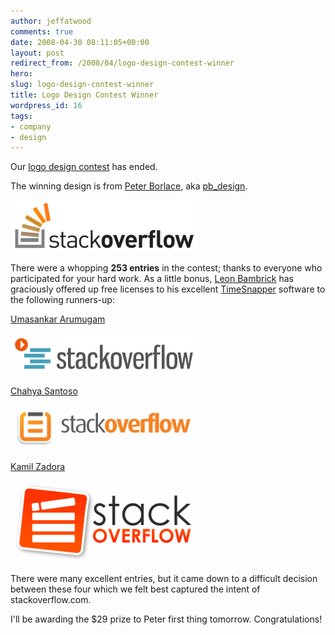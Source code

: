 ```yaml
---
author: jeffatwood
comments: true
date: 2008-04-30 08:11:05+00:00
layout: post
redirect_from: /2008/04/logo-design-contest-winner
hero: 
slug: logo-design-contest-winner
title: Logo Design Contest Winner
wordpress_id: 16
tags:
- company
- design
---
```



Our [logo design contest](http://blog.stackoverflow.com/index.php/2008/04/logo-design-contest/) has ended.



The winning design is from [Peter Borlace](http://web.mac.com/peteborlace/pbdesignsolutions/welcome.html), aka [pb_design](http://99designs.com/users/241303).



![winning stackoverflow.com logo](/images/wordpress/stackoverflow-logo-300.png)



There were a whopping **253 entries** in the contest; thanks to everyone who participated for your hard work. As a little bonus, [Leon Bambrick](http://secretgeek.net/) has graciously offered up free licenses to his excellent [TimeSnapper](http://www.timesnapper.com/) software to the following runners-up:



[Umasankar Arumugam](http://99designs.com/users/245213)



![stackoverflow.com logo runner up](/images/wordpress/stackoverflow-logo-alt4-300.png)



[Chahya Santoso](http://99designs.com/users/163100)



![stackoverflow.com logo runner up](/images/wordpress/stackoverflow-logo-alt3-300.png)



[Kamil Zadora](http://99designs.com/users/245217)



![stackoverflow.com logo runner up](/images/wordpress/stackoverflow-logo-alt2-300.png)



There were many excellent entries, but it came down to a difficult decision between these four which we felt best captured the intent of stackoverflow.com.



I'll be awarding the $29 prize to Peter first thing tomorrow. Congratulations!

